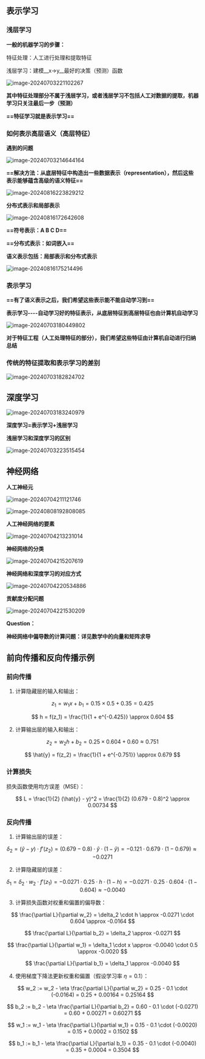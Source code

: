 ## 表示学习

### 浅层学习

**一般的机器学习的步骤：**

特征处理：人工进行处理和提取特征

浅层学习：建模__x->y__最好的决策（预测）函数

![image-20240703221102267](../../Image/image-20240703221102267.png)

**其中特征处理部分不属于浅层学习，或者浅层学习不包括人工对数据的提取，机器学习只关注最后一步（预测）**

**==特征学习就是表示学习==**

### 如何表示高层语义（高层特征）

**遇到的问题**

![image-20240703214644164](../../Image/image-20240703214644164.png)

**==解决方法：从底层特征中构造出一些数据表示（representation），然后这些表示能够蕴含高级的语义特征==**

![image-20240816223829212](../../Image/image-20240816223829212.png)

**分布式表示和局部表示**

![image-20240816172642608](../../Image/image-20240816172642608.png)

**==符号表示：A B C D==**

**==分布式表示：如词嵌入==**

**语义表示包括：局部表示和分布式表示**

![image-20240816175214496](../../Image/image-20240816175214496.png)

### 表示学习

**==有了语义表示之后，我们希望这些表示能不能自动学习到==**

**表示学习----自动学习好的特征表示，从底层特征到高层特征也由计算机自动学习**

![image-20240703180449802](../../Image/image-20240703180449802.png)

**对于特征工程（人工处理特征的部分），我们希望这些特征由计算机自动进行归纳总结**

### 传统的特征提取和表示学习的差别

![image-20240703182824702](../../Image/image-20240703182824702.png)

## 深度学习

![image-20240703183240979](../../Image/image-20240703183240979.png)

**深度学习=表示学习+浅层学习**

**浅层学习和深度学习的区别**

![image-20240703223515454](../../Image/image-20240703223515454.png)

## 神经网络

**人工神经元**

![image-20240704211121746](../../Image/image-20240704211121746.png)

![image-20240808192808085](../../Image/image-20240808192808085.png)

**人工神经网络的要素**

![image-20240704213231014](../../Image/image-20240704213231014.png)

**神经网络的分类**

![image-20240704215207619](../../Image/image-20240704215207619.png)

**神经网络和深度学习的对应方式**

![image-20240704220534886](../../Image/image-20240704220534886.png)

**贡献度分配问题**

![image-20240704221530209](../../Image/image-20240704221530209.png)

**Question：**

**神经网络中偏导数的计算问题：详见数学中的向量和矩阵求导**

## 前向传播和反向传播示例

### 前向传播

1. 计算隐藏层的输入和输出：

$$
z_1 = w_1 x + b_1 = 0.15 \times 0.5 + 0.35 = 0.425
$$

$$
h = f(z_1) = \frac{1}{1 + e^{-0.425}} \approx 0.604
$$

2. 计算输出层的输入和输出：

$$
z_2 = w_2 h + b_2 = 0.25 \times 0.604 + 0.60 \approx 0.751
$$

$$
\hat{y} = f(z_2) = \frac{1}{1 + e^{-0.751}} \approx 0.679
$$

### 计算损失

损失函数使用均方误差（MSE）：

$$
L = \frac{1}{2} (\hat{y} - y)^2 = \frac{1}{2} (0.679 - 0.8)^2 \approx 0.00734
$$

### 反向传播

1. 计算输出层的误差：

$$
\delta_2 = (\hat{y} - y) \cdot f'(z_2) = (0.679 - 0.8) \cdot \hat{y} \cdot (1 - \hat{y}) = -0.121 \cdot 0.679 \cdot (1 - 0.679) \approx -0.0271
$$

2. 计算隐藏层的误差：

$$
\delta_1 = \delta_2 \cdot w_2 \cdot f'(z_1) = -0.0271 \cdot 0.25 \cdot h \cdot (1 - h) = -0.0271 \cdot 0.25 \cdot 0.604 \cdot (1 - 0.604) \approx -0.0040
$$

3. 计算损失函数对权重和偏置的偏导数：

$$
\frac{\partial L}{\partial w_2} = \delta_2 \cdot h \approx -0.0271 \cdot 0.604 \approx -0.0164
$$

$$
\frac{\partial L}{\partial b_2} = \delta_2 \approx -0.0271
$$

$$
\frac{\partial L}{\partial w_1} = \delta_1 \cdot x \approx -0.0040 \cdot 0.5 \approx -0.0020
$$

$$
\frac{\partial L}{\partial b_1} = \delta_1 \approx -0.0040
$$

4. 使用梯度下降法更新权重和偏置（假设学习率 $\eta = 0.1$）：

$$
w_2 := w_2 - \eta \frac{\partial L}{\partial w_2} = 0.25 - 0.1 \cdot (-0.0164) = 0.25 + 0.00164 = 0.25164
$$

$$
b_2 := b_2 - \eta \frac{\partial L}{\partial b_2} = 0.60 - 0.1 \cdot (-0.0271) = 0.60 + 0.00271 = 0.60271
$$

$$
w_1 := w_1 - \eta \frac{\partial L}{\partial w_1} = 0.15 - 0.1 \cdot (-0.0020) = 0.15 + 0.0002 = 0.1502
$$

$$
b_1 := b_1 - \eta \frac{\partial L}{\partial b_1} = 0.35 - 0.1 \cdot (-0.0040) = 0.35 + 0.0004 = 0.3504
$$
